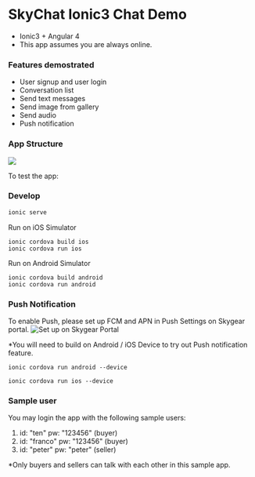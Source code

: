 # SkyChat Ionic3 Chat Demo

- Ionic3 + Angular 4
- This app assumes you are always online.

### Features demostrated
- User signup and user login
- Conversation list
- Send text messages
- Send image from gallery
- Send audio 
- Push notification 
### App Structure
![](doc/app-architecture.jpeg)

To test the app:

### Develop

```bash
ionic serve
```

Run on iOS Simulator

```
ionic cordova build ios
ionic cordova run ios
```

Run on Android Simulator
```
ionic cordova build android
ionic cordova run android
```

### Push Notification 

To enable Push, please set up FCM and APN in Push Settings on Skygear portal.
![Set up on Skygear Portal](https://user-images.githubusercontent.com/1916493/35100014-1f536548-fc95-11e7-9102-8890eea97ec5.png)


*You will need to build on Android / iOS Device to try out Push notification feature.

```
ionic cordova run android --device
```

```
ionic cordova run ios --device
```

### Sample user

You may login the app with the following sample users:

1. id: "ten" pw: "123456" (buyer)
2. id: "franco" pw: "123456" (buyer)
3. id: "peter" pw: "peter" (seller)

*Only buyers and sellers can talk with each other in this sample app.

